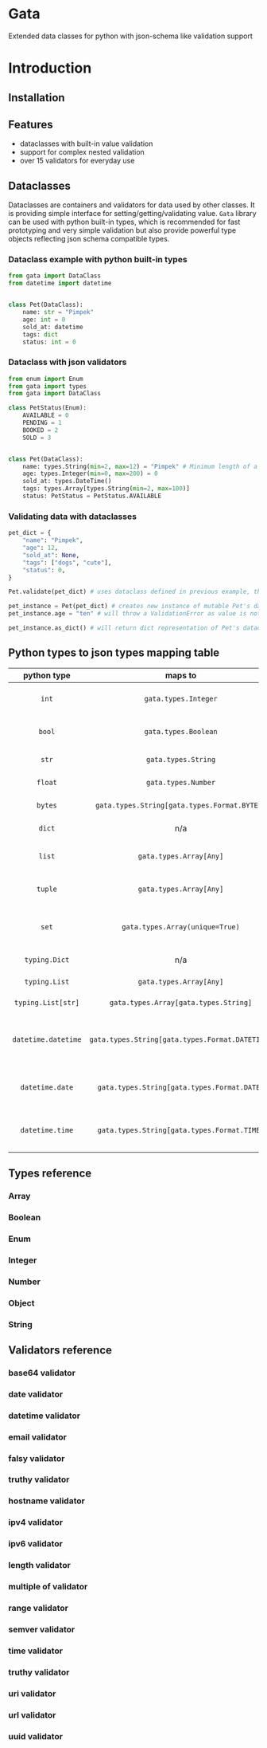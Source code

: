 # Gata
Extended data classes for python with json-schema like validation support

# Introduction

## Installation

## Features
 - dataclasses with built-in value validation
 - support for complex nested validation
 - over 15 validators for everyday use


## Dataclasses
Dataclasses are containers and validators for data used by other classes. It is providing simple interface for 
setting/getting/validating value. `Gata` library can be used with python built-in types, which is recommended for
fast prototyping and very simple validation but also provide powerful type objects reflecting json schema 
compatible types.


### Dataclass example with python built-in types
```python
from gata import DataClass
from datetime import datetime


class Pet(DataClass):
    name: str = "Pimpek"
    age: int = 0
    sold_at: datetime
    tags: dict
    status: int = 0
```

### Dataclass with json validators

```python
from enum import Enum
from gata import types
from gata import DataClass

class PetStatus(Enum):
    AVAILABLE = 0
    PENDING = 1
    BOOKED = 2
    SOLD = 3


class Pet(DataClass):
    name: types.String(min=2, max=12) = "Pimpek" # Minimum length of a string is 2 and maximum is 12
    age: types.Integer(min=0, max=200) = 0
    sold_at: types.DateTime()
    tags: types.Array[types.String(min=2, max=100)]
    status: PetStatus = PetStatus.AVAILABLE
```

### Validating data with dataclasses

```python
pet_dict = {
    "name": "Pimpek",
    "age": 12,
    "sold_at": None,
    "tags": ["dogs", "cute"],
    "status": 0,
}

Pet.validate(pet_dict) # uses dataclass defined in previous example, throws an exception when dict contains invalid values

pet_instance = Pet(pet_dict) # creates new instance of mutable Pet's dataclass
pet_instance.age = "ten" # will throw a ValidationError as value is not conforming defined type

pet_instance.as_dict() # will return dict representation of Pet's dataclass instance
```

## Python types to json types mapping table

| python type | maps to | description | 
|:--:|:--:|:--:|
|`int`|`gata.types.Integer`|Validates integer numbers|
|`bool`|`gata.types.Boolean`|Validates boolean values|
|`str`|`gata.types.String`|Validates strings|
|`float`|`gata.types.Number`|Validates number|
|`bytes`|`gata.types.String[gata.types.Format.BYTES]`|Validates bytes|
|`dict`|n/a|Not supported|
|`list`|`gata.types.Array[Any]`|Validates arrays values|
|`tuple`|`gata.types.Array[Any]`|Validates arrays values|
|`set`|`gata.types.Array(unique=True)`|Validates unique arrays values|
|`typing.Dict`|n/a|Not supported|
|`typing.List`|`gata.types.Array[Any]`|Same as `list`|
|`typing.List[str]`|`gata.types.Array[gata.types.String]`|Same as `list`|
|`datetime.datetime`|`gata.types.String[gata.types.Format.DATETIME]`| Validates iso compatible datetime values|
|`datetime.date`|`gata.types.String[gata.types.Format.DATE]`| Validates iso compatible date values|
|`datetime.time`|`gata.types.String[gata.types.Format.TIME]`| Validates iso compatible time values|

## Types reference

### Array

### Boolean

### Enum

### Integer

### Number

### Object

### String


## Validators reference

### base64 validator

### date validator

### datetime validator

### email validator

### falsy validator

### truthy validator

### hostname validator

### ipv4 validator

### ipv6 validator

### length validator

### multiple of validator

### range validator

### semver validator

### time validator

### truthy validator

### uri validator

### url validator

### uuid validator
